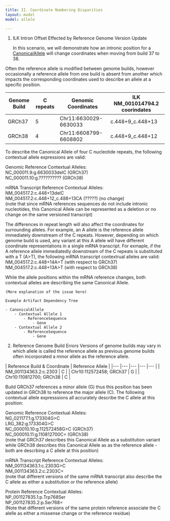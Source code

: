 ```yaml
---
title: II. Coordinate Numbering Disparities
layout: model
model: allele

---
```


1. ILK Intron Offset Effected by Reference Genome Version Update
    
    In this scenario, we will demonstrate how an intronic position for a [CanonicalAllele](/allele/conceptual/canonical_allele/index.html) will change coordinates when moving from build 37 to 38.

Often the reference allele is modified between genome builds, however occasionally a reference allele from one build is absent from another which impacts the corresponding coordinates used to describe an allele at a specific position. 

| Genome Build  	| C repeats  	| Genomic Coordinates  	| ILK NM_001014794.2 coorindates	|
|---	|---	|---	|---	|
| GRCh37  	| 5  	| Chr11:6630029-6630033  	| c.448+9_c.448+13  	|
| GRCh38  	| 4  	| Chr11:6608799-6608802  	| c.448+9_c.448+12  	|

To describe the Canonical Allele of four C nucleotide repeats, the following contextual allele expressions are valid:  

Genomic Reference Contextual Alleles:    
  NC_000011.9:g.6630033delC (GRCh37)   
  NC_000011.10:g.?????????? (GRCh38)   
 
mRNA Transcript Reference Contextual Alleles:    
NM_004517.2:c.448+13delC   
NM_004517.2:c.448+12_c.488+13CA (?????) (no change)   
(note that since mRNA references sequences do not include intronic nucleotides, this Canonical Allele can be represented as a deletion or no change on the same versioned transcript)

The differences in repeat length will also affect the coordinates for surrounding alleles. For example, an A allele is the reference allele immediately downstream of the C repeats. However, depending on which genome build is used, any variant at this A allele will have different coordinate representations in a single mRNA transcript. For exmaple, if the A reference allele immediatedly downstream of the C repeats is substituted with a T (A>T), the following mRNA transcript contextrual alleles  are valid:  
NM_004517.2:c.448+14A>T (with respect to GRCh37)   
NM_004517.2:c.448+13A>T (with respect to GRCh38)  

While the allele positions within the mRNA reference changes, both contextual alleles are describing the same Canonical Allele.

    
    (More explanation of the issue here)
    
    Example Artifact Dependency Tree
    
    - CanonicalAllele
        - Contextual Allele 1
            - ReferenceSequence
                - Gene
        - Contextual Allele 2
            - ReferenceSequence
                - Gene


2. Reference Genome Build Errors
Versions of genome builds may vary in which allele is called the reference allele as previous genome builds often incorporated a minor allele as the reference allele.   

| Reference Build & Coordinate   	| Reference Allele   	|
|---	|---	|---	|---	|---	|
| NM_001134363.2:c.2303   	| C   	|
| Chr10:112572458; GRCh37   	| G   	|
| Chr10:110812700; GRCh38   	| C   	|

Build GRCh37 references a minor allele (G) thus this position has been updated in GRCh38 to reference the major allele (C). The following contextual allele expresssions all accurately describe the C allele at this position:

Genomic Reference Contextual Alleles:  
  NG_021177.1:g.173304G>C  
  LRG_382:g.173304G>C   
  NC_000010.10:g.112572458G>C (GRCh37)    
  NC_000010.11:g.110812700C= (GRCh38)  
  (note that GRCh37 describes this Canonical Allele as a substitution variant while GRCh38 describes this Canonical Allele as as the reference allele - both are descrbing a C allele at this position)

mRNA Transcript Reference Contextual Alleles:  
NM_001134363.1:c.2303G>C   
NM_001134363.2:c.2303C=    
(note that different versions of the same mRNA transcript also describe the C allele as either a substitution or the reference allele)

Protein Reference Contextual Alleles:  
NP_001127835.1:p.Trp768Ser    
NP_001127835.2:p.Ser768=    
(Note that different versions of the same protein reference associate the C alelle as either a missense change or the reference residue)  
